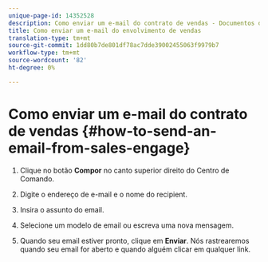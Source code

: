 ```yaml
---
unique-page-id: 14352528
description: Como enviar um e-mail do contrato de vendas - Documentos do marketing - Documentação do produto
title: Como enviar um e-mail do envolvimento de vendas
translation-type: tm+mt
source-git-commit: 1dd80b7de801df78ac7dde39002455063f9979b7
workflow-type: tm+mt
source-wordcount: '82'
ht-degree: 0%

---
```



# Como enviar um e-mail do contrato de vendas {#how-to-send-an-email-from-sales-engage}

1. Clique no botão **Compor** no canto superior direito do Centro de Comando.

1. Digite o endereço de e-mail e o nome do recipient.

1. Insira o assunto do email.

1. Selecione um modelo de email ou escreva uma nova mensagem.

1. Quando seu email estiver pronto, clique em **Enviar**. Nós rastrearemos quando seu email for aberto e quando alguém clicar em qualquer link.
